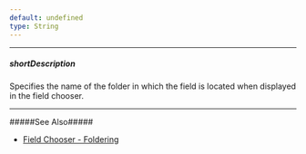```yaml
---
default: undefined
type: String
---
```

---
##### shortDescription
Specifies the name of the folder in which the field is located when displayed in the field chooser.

---
#####See Also#####
- [Field Chooser - Foldering](/concepts/05%20Widgets/PivotGrid/010%20Visual%20Elements/10%20Field%20Chooser/03%20Foldering.md '/Documentation/Guide/Widgets/PivotGrid/Visual_Elements/#Field_Chooser/Foldering')